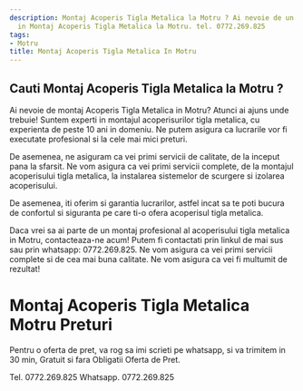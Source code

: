 ```yaml
---
description: Montaj Acoperis Tigla Metalica la Motru ? Ai nevoie de un profesionist
  in Montaj Acoperis Tigla Metalica la Motru. tel. 0772.269.825
tags:
- Motru
title: Montaj Acoperis Tigla Metalica In Motru
---
```



## Cauti Montaj Acoperis Tigla Metalica la Motru ?

Ai nevoie de montaj Acoperis Tigla Metalica in Motru? Atunci ai ajuns unde trebuie! Suntem experti in montajul acoperisurilor tigla metalica, cu experienta de peste 10 ani in domeniu. Ne putem asigura ca lucrarile vor fi executate profesional si la cele mai mici preturi.

De asemenea, ne asiguram ca vei primi servicii de calitate, de la inceput pana la sfarsit. Ne vom asigura ca vei primi servicii complete, de la montajul acoperisului tigla metalica, la instalarea sistemelor de scurgere si izolarea acoperisului.

De asemenea, iti oferim si garantia lucrarilor, astfel incat sa te poti bucura de confortul si siguranta pe care ti-o ofera acoperisul tigla metalica.

Daca vrei sa ai parte de un montaj profesional al acoperisului tigla metalica in Motru, contacteaza-ne acum! Putem fi contactati prin linkul de mai sus sau prin whatsapp: 0772.269.825. Ne vom asigura ca vei primi servicii complete si de cea mai buna calitate. Ne vom asigura ca vei fi multumit de rezultat!

# Montaj Acoperis Tigla Metalica Motru Preturi
Pentru o oferta de pret, va rog sa imi scrieti pe whatsapp, si va trimitem in 30 min, Gratuit si fara Obligatii Oferta de Pret.

Tel. 0772.269.825
Whatsapp. 0772.269.825